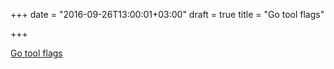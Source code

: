 +++
date = "2016-09-26T13:00:01+03:00"
draft = true
title = "Go tool flags"

+++

<p><a href="http://golang.rakyll.org/go-tool-flags">Go tool flags</a></p>
